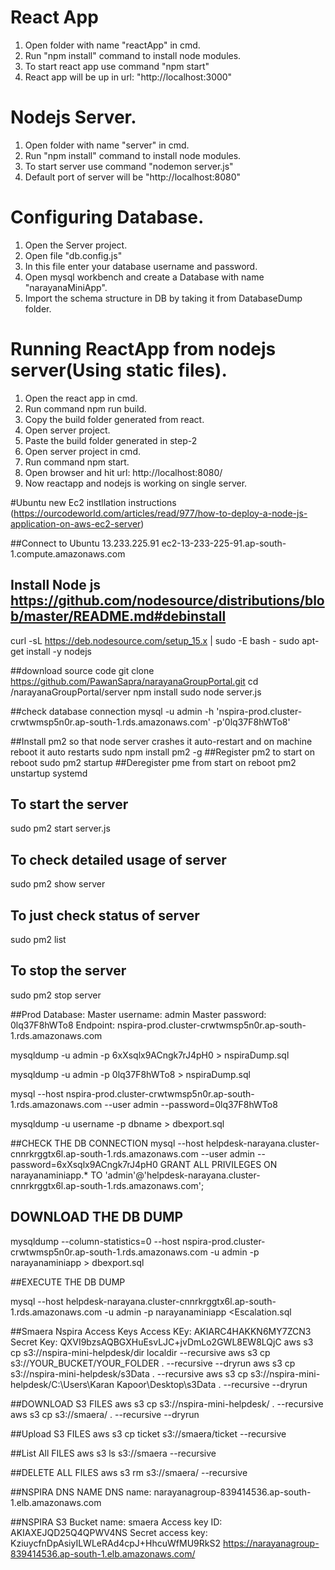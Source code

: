 # React App
1. Open folder with name "reactApp" in cmd.
2. Run "npm install" command to install node modules.
3. To start react app use command "npm start"
4. React app will be up in url: "http://localhost:3000"

# Nodejs Server.
1. Open folder with name "server" in cmd.
2. Run "npm install" command to install node modules.
3. To start server use command "nodemon server.js"
4. Default port of server will be "http://localhost:8080"

# Configuring Database.
1. Open the Server project.
2. Open file "db.config.js"
3. In this file enter your database username and password.
4. Open mysql workbench and create a Database with name "narayanaMiniApp".
5. Import the schema structure in DB by taking it from DatabaseDump folder.


# Running ReactApp from nodejs server(Using static files).
1. Open the react app in cmd.
2. Run command npm run build.
3. Copy the build folder generated from react.
4. Open server project.
5. Paste the build folder generated in step-2
6. Open server project in cmd.
7. Run command npm start.
8. Open browser and hit url: http://localhost:8080/
9. Now reactapp and nodejs is working on single server.

#Ubuntu new Ec2 instllation instructions (https://ourcodeworld.com/articles/read/977/how-to-deploy-a-node-js-application-on-aws-ec2-server)

##Connect to Ubuntu
13.233.225.91
ec2-13-233-225-91.ap-south-1.compute.amazonaws.com

## Install Node js https://github.com/nodesource/distributions/blob/master/README.md#debinstall
curl -sL https://deb.nodesource.com/setup_15.x | sudo -E bash -
sudo apt-get install -y nodejs
	

##download source code
git clone https://github.com/PawanSapra/narayanaGroupPortal.git
cd /narayanaGroupPortal/server
npm install
sudo node server.js

##check database connection
mysql -u admin -h 'nspira-prod.cluster-crwtwmsp5n0r.ap-south-1.rds.amazonaws.com' -p'0lq37F8hWTo8'

##Install pm2 so that node server crashes it auto-restart and on machine reboot it auto restarts
sudo npm install pm2 -g
##Register pm2 to start on reboot
sudo pm2 startup
##Deregister pme from start on reboot
pm2 unstartup systemd
## To start the server
sudo pm2 start server.js
## To check detailed usage of server
sudo pm2  show server
## To just check status of server
sudo pm2 list
## To stop the server
sudo pm2 stop server

##Prod Database:
Master username: admin
Master password: 0lq37F8hWTo8
Endpoint: nspira-prod.cluster-crwtwmsp5n0r.ap-south-1.rds.amazonaws.com

mysqldump -u admin -p 6xXsqlx9ACngk7rJ4pH0 > nspiraDump.sql

mysqldump -u admin -p 0lq37F8hWTo8 > nspiraDump.sql


mysql --host nspira-prod.cluster-crwtwmsp5n0r.ap-south-1.rds.amazonaws.com --user admin --password=0lq37F8hWTo8


mysqldump -u username -p dbname > dbexport.sql

##CHECK THE DB CONNECTION
mysql --host helpdesk-narayana.cluster-cnnrkrggtx6l.ap-south-1.rds.amazonaws.com --user admin --password=6xXsqlx9ACngk7rJ4pH0
GRANT ALL PRIVILEGES ON narayanaminiapp.* TO 'admin'@'helpdesk-narayana.cluster-cnnrkrggtx6l.ap-south-1.rds.amazonaws.com';
## DOWNLOAD THE DB DUMP
mysqldump --column-statistics=0 --host nspira-prod.cluster-crwtwmsp5n0r.ap-south-1.rds.amazonaws.com  -u admin -p narayanaminiapp > dbexport.sql

##EXECUTE THE DB DUMP

mysql --host helpdesk-narayana.cluster-cnnrkrggtx6l.ap-south-1.rds.amazonaws.com -u admin -p narayanaminiapp <Escalation.sql

##Smaera Nspira Access Keys
Access KEy: AKIARC4HAKKN6MY7ZCN3
Secret Key: QXVI9bzsAQBGXHuEsvLJC+jvDmLo2GWL8EW8LQjC
aws s3 cp s3://nspira-mini-helpdesk/dir localdir --recursive
aws s3 cp s3://YOUR_BUCKET/YOUR_FOLDER . --recursive --dryrun
aws s3 cp s3://nspira-mini-helpdesk/s3Data . --recursive
aws s3 cp s3://nspira-mini-helpdesk/C:\Users\Karan Kapoor\Desktop\s3Data . --recursive --dryrun

##DOWNLOAD S3 FILES
aws s3 cp s3://nspira-mini-helpdesk/ . --recursive
aws s3 cp s3://smaera/ . --recursive --dryrun

##Upload S3 FILES
aws s3 cp ticket s3://smaera/ticket  --recursive

##List All FILES
aws s3 ls s3://smaera --recursive

##DELETE ALL FILES
aws s3 rm s3://smaera/ --recursive

##NSPIRA DNS NAME
DNS name: narayanagroup-839414536.ap-south-1.elb.amazonaws.com

##NSPIRA S3
Bucket name: smaera
Access key ID: AKIAXEJQD25Q4QPWV4NS
Secret access key: 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
https://narayanagroup-839414536.ap-south-1.elb.amazonaws.com/